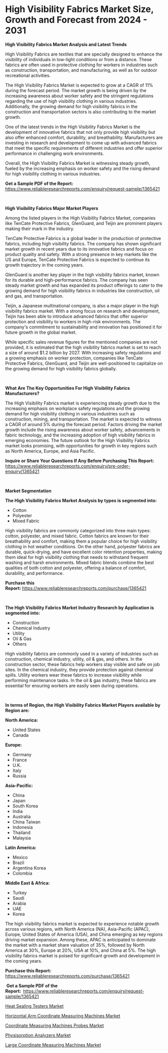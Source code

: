 <p><h1>High Visibility Fabrics Market Size, Growth and Forecast from 2024 - 2031</h1></p><p><strong>High Visibility Fabrics Market Analysis and Latest Trends</strong></p>
<p><p>High Visibility Fabrics are textiles that are specially designed to enhance the visibility of individuals in low-light conditions or from a distance. These fabrics are often used in protective clothing for workers in industries such as construction, transportation, and manufacturing, as well as for outdoor recreational activities.</p><p>The High Visibility Fabrics Market is expected to grow at a CAGR of 11% during the forecast period. The market growth is being driven by the increasing awareness about worker safety and the stringent regulations regarding the use of high visibility clothing in various industries. Additionally, the growing demand for high visibility fabrics in the construction and transportation sectors is also contributing to the market growth.</p><p>One of the latest trends in the High Visibility Fabrics Market is the development of innovative fabrics that not only provide high visibility but also offer enhanced comfort, durability, and breathability. Manufacturers are investing in research and development to come up with advanced fabrics that meet the specific requirements of different industries and offer superior performance in challenging work environments.</p><p>Overall, the High Visibility Fabrics Market is witnessing steady growth, fueled by the increasing emphasis on worker safety and the rising demand for high visibility clothing in various industries.</p></p>
<p><strong>Get a Sample PDF of the Report:&nbsp;</strong> <a href="https://www.reliableresearchreports.com/enquiry/request-sample/1365421">https://www.reliableresearchreports.com/enquiry/request-sample/1365421</a></p>
<p>&nbsp;</p>
<p><strong>High Visibility Fabrics Major Market Players</strong></p>
<p><p>Among the listed players in the High Visibility Fabrics Market, companies like TenCate Protective Fabrics, GlenGuard, and Teijin are prominent players making their mark in the industry.</p><p>TenCate Protective Fabrics is a global leader in the production of protective fabrics, including high visibility fabrics. The company has shown significant market growth in recent years due to its innovative fabrics and focus on product quality and safety. With a strong presence in key markets like the US and Europe, TenCate Protective Fabrics is expected to continue its growth trajectory in the coming years.</p><p>GlenGuard is another key player in the high visibility fabrics market, known for its durable and high-performance fabrics. The company has seen steady market growth and has expanded its product offerings to cater to the growing demand for high visibility fabrics in industries like construction, oil and gas, and transportation.</p><p>Teijin, a Japanese multinational company, is also a major player in the high visibility fabrics market. With a strong focus on research and development, Teijin has been able to introduce advanced fabrics that offer superior protection and visibility to workers in high-risk environments. The company's commitment to sustainability and innovation has positioned it for future growth in the global market.</p><p>While specific sales revenue figures for the mentioned companies are not provided, it is estimated that the high visibility fabrics market is set to reach a size of around $1.2 billion by 2027. With increasing safety regulations and a growing emphasis on worker protection, companies like TenCate Protective Fabrics, GlenGuard, and Teijin are well-positioned to capitalize on the growing demand for high visibility fabrics globally.</p></p>
<p>&nbsp;</p>
<p><strong>What Are The Key Opportunities For High Visibility Fabrics Manufacturers?</strong></p>
<p><p>The High Visibility Fabrics market is experiencing steady growth due to the increasing emphasis on workplace safety regulations and the growing demand for high visibility clothing in various industries such as construction, mining, and transportation. The market is expected to witness a CAGR of around 5% during the forecast period. Factors driving the market growth include the rising awareness about worker safety, advancements in fabric technology, and the increasing adoption of high visibility fabrics in emerging economies. The future outlook for the High Visibility Fabrics market looks promising, with opportunities for growth in key regions such as North America, Europe, and Asia Pacific.</p></p>
<p><strong>Inquire or Share Your Questions If Any Before Purchasing This Report:</strong> <a href="https://www.reliableresearchreports.com/enquiry/pre-order-enquiry/1365421">https://www.reliableresearchreports.com/enquiry/pre-order-enquiry/1365421</a></p>
<p>&nbsp;</p>
<p><strong>Market Segmentation</strong></p>
<p><strong>The High Visibility Fabrics Market Analysis by types is segmented into:</strong></p>
<p><ul><li>Cotton</li><li>Polyester</li><li>Mixed Fabric</li></ul></p>
<p><p>High visibility fabrics are commonly categorized into three main types: cotton, polyester, and mixed fabric. Cotton fabrics are known for their breathability and comfort, making them a popular choice for high visibility clothing in hot weather conditions. On the other hand, polyester fabrics are durable, quick-drying, and have excellent color retention properties, making them ideal for high visibility clothing that needs to withstand frequent washing and harsh environments. Mixed fabric blends combine the best qualities of both cotton and polyester, offering a balance of comfort, durability, and performance.</p></p>
<p><strong>Purchase this Report:&nbsp;</strong><a href="https://www.reliableresearchreports.com/purchase/1365421">https://www.reliableresearchreports.com/purchase/1365421</a></p>
<p>&nbsp;</p>
<p><strong>The High Visibility Fabrics Market Industry Research by Application is segmented into:</strong></p>
<p><ul><li>Construction</li><li>Chemical Industry</li><li>Utility</li><li>Oil & Gas</li><li>Others</li></ul></p>
<p><p>High visibility fabrics are commonly used in a variety of industries such as construction, chemical industry, utility, oil & gas, and others. In the construction sector, these fabrics help workers stay visible and safe on job sites. In the chemical industry, they provide protection against chemical spills. Utility workers wear these fabrics to increase visibility while performing maintenance tasks. In the oil & gas industry, these fabrics are essential for ensuring workers are easily seen during operations.</p></p>
<p>&nbsp;</p>
<p><strong>In terms of Region, the High Visibility Fabrics Market Players available by Region are:</strong></p>
<p>
    <p> <strong> North America: </strong>
        <ul>
            <li>United States</li>
            <li>Canada</li>
        </ul>
        </p> 
    <p> <strong> Europe: </strong>
        <ul>
            <li>Germany</li>
            <li>France</li>
            <li>U.K.</li>
            <li>Italy</li>
            <li>Russia</li>
        </ul>
        </p> 
    <p> <strong> Asia-Pacific: </strong>
        <ul>
            <li>China</li>
            <li>Japan</li>
            <li>South Korea</li>
            <li>India</li>
            <li>Australia</li>
            <li>China Taiwan</li>
            <li>Indonesia</li>
            <li>Thailand</li>
            <li>Malaysia</li>
        </ul>
        </p> 
    <p> <strong> Latin America: </strong>
        <ul>
            <li>Mexico</li>
            <li>Brazil</li>
            <li>Argentina Korea</li>
            <li>Colombia</li>
        </ul>
        </p> 
    <p> <strong> Middle East & Africa: </strong>
        <ul>
            <li>Turkey</li>
            <li>Saudi</li>
            <li>Arabia</li>
            <li>UAE</li>
            <li>Korea</li>
        </ul>
    </p>
    </p>
<p><p>The high visibility fabrics market is expected to experience notable growth across various regions, with North America (NA), Asia-Pacific (APAC), Europe, United States of America (USA), and China emerging as key regions driving market expansion. Among these, APAC is anticipated to dominate the market with a market share valuation of 35%, followed by North America at 30%, Europe at 20%, USA at 10%, and China at 5%. The high visibility fabrics market is poised for significant growth and development in the coming years.</p></p>
<p><strong>Purchase this Report: </strong><a href="https://www.reliableresearchreports.com/purchase/1365421">https://www.reliableresearchreports.com/purchase/1365421</a></p>
<p>&nbsp;<strong>Get a Sample PDF of the Report:&nbsp;&nbsp;</strong><a href="https://www.reliableresearchreports.com/enquiry/request-sample/1365421">https://www.reliableresearchreports.com/enquiry/request-sample/1365421</a></p>
<p><strong></strong></p>
<p><p><a href="https://medium.com/@twiladurgan/heat-sealing-testers-market-competitive-analysis-market-trends-and-forecast-to-2031-b7e8509be482">Heat Sealing Testers Market</a></p><p><a href="https://medium.com/@jamesday5g/horizontal-arm-coordinate-measuring-machines-market-size-market-outlook-and-market-forecast-2024-7cfe4c683821">Horizontal Arm Coordinate Measuring Machines Market</a></p><p><a href="https://medium.com/p/5d3bf3d3481e/edit">Coordinate Measuring Machines Probes Market</a></p><p><a href="https://medium.com/@twiladurgan/physisorption-analyzers-market-analysis-and-sze-forecasted-for-period-from-2024-to-2031-9cfcbe18fd6d">Physisorption Analyzers Market</a></p><p><a href="https://medium.com/@jamesday5g/large-coordinate-measuring-machines-market-insights-into-market-cagr-market-trends-and-growth-0150d337da01">Large Coordinate Measuring Machines Market</a></p></p>